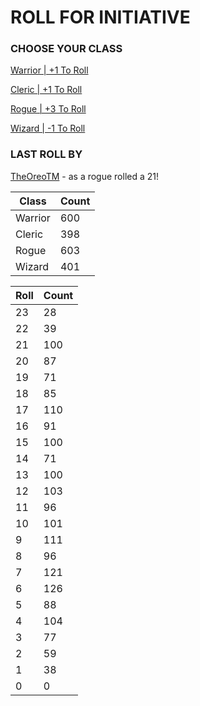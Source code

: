 # ROLL FOR INITIATIVE
### CHOOSE YOUR CLASS

[Warrior | +1 To Roll](https://github.com/benjaminsampica/benjaminsampica/issues/new?title=roll%7Cwarrior&body=Just+click+%27Submit+new+issue%27.)

[Cleric | +1 To Roll](https://github.com/benjaminsampica/benjaminsampica/issues/new?title=roll%7Ccleric&body=Just+click+%27Submit+new+issue%27.)

[Rogue | +3 To Roll](https://github.com/benjaminsampica/benjaminsampica/issues/new?title=roll%7Crogue&body=Just+click+%27Submit+new+issue%27.)

[Wizard | -1 To Roll](https://github.com/benjaminsampica/benjaminsampica/issues/new?title=roll%7Cwizard&body=Just+click+%27Submit+new+issue%27.)
### LAST ROLL BY
[TheOreoTM](https://www.github.com/TheOreoTM) - as a rogue rolled a 21!

|Class|Count|
|-|-|
|Warrior|600|
|Cleric|398|
|Rogue|603|
|Wizard|401|

|Roll|Count|
|-|-|
|23|28
|22|39
|21|100
|20|87
|19|71
|18|85
|17|110
|16|91
|15|100
|14|71
|13|100
|12|103
|11|96
|10|101
|9|111
|8|96
|7|121
|6|126
|5|88
|4|104
|3|77
|2|59
|1|38
|0|0
